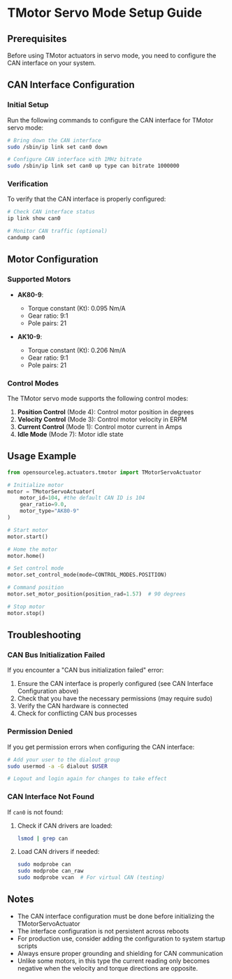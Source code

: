 # TMotor Servo Mode Setup Guide

## Prerequisites

Before using TMotor actuators in servo mode, you need to configure the CAN interface on your system.

## CAN Interface Configuration

### Initial Setup

Run the following commands to configure the CAN interface for TMotor servo mode:

```bash
# Bring down the CAN interface
sudo /sbin/ip link set can0 down

# Configure CAN interface with 1MHz bitrate
sudo /sbin/ip link set can0 up type can bitrate 1000000
```

### Verification

To verify that the CAN interface is properly configured:

```bash
# Check CAN interface status
ip link show can0

# Monitor CAN traffic (optional)
candump can0
```

## Motor Configuration

### Supported Motors

- **AK80-9**:
  - Torque constant (Kt): 0.095 Nm/A
  - Gear ratio: 9:1
  - Pole pairs: 21

- **AK10-9**:
  - Torque constant (Kt): 0.206 Nm/A
  - Gear ratio: 9:1
  - Pole pairs: 21

### Control Modes

The TMotor servo mode supports the following control modes:

1. **Position Control** (Mode 4): Control motor position in degrees
2. **Velocity Control** (Mode 3): Control motor velocity in ERPM
3. **Current Control** (Mode 1): Control motor current in Amps
4. **Idle Mode** (Mode 7): Motor idle state

## Usage Example

```python
from opensourceleg.actuators.tmotor import TMotorServoActuator

# Initialize motor
motor = TMotorServoActuator(
    motor_id=104, #the default CAN ID is 104
    gear_ratio=9.0,
    motor_type="AK80-9"
)

# Start motor
motor.start()

# Home the motor
motor.home()

# Set control mode
motor.set_control_mode(mode=CONTROL_MODES.POSITION)

# Command position
motor.set_motor_position(position_rad=1.57)  # 90 degrees

# Stop motor
motor.stop()
```

## Troubleshooting

### CAN Bus Initialization Failed

If you encounter a "CAN bus initialization failed" error:

1. Ensure the CAN interface is properly configured (see CAN Interface Configuration above)
2. Check that you have the necessary permissions (may require sudo)
3. Verify the CAN hardware is connected
4. Check for conflicting CAN bus processes

### Permission Denied

If you get permission errors when configuring the CAN interface:

```bash
# Add your user to the dialout group
sudo usermod -a -G dialout $USER

# Logout and login again for changes to take effect
```

### CAN Interface Not Found

If `can0` is not found:

1. Check if CAN drivers are loaded:
   ```bash
   lsmod | grep can
   ```

2. Load CAN drivers if needed:
   ```bash
   sudo modprobe can
   sudo modprobe can_raw
   sudo modprobe vcan  # For virtual CAN (testing)
   ```

## Notes

- The CAN interface configuration must be done before initializing the TMotorServoActuator
- The interface configuration is not persistent across reboots
- For production use, consider adding the configuration to system startup scripts
- Always ensure proper grounding and shielding for CAN communication
- Unlike some motors, in this type the current reading only becomes negative when the velocity and torque directions are opposite.
